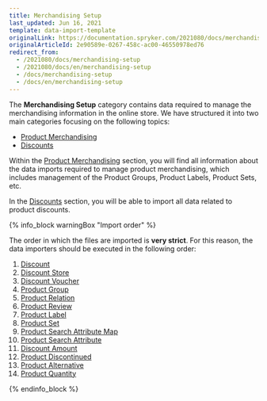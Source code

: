 ```yaml
---
title: Merchandising Setup
last_updated: Jun 16, 2021
template: data-import-template
originalLink: https://documentation.spryker.com/2021080/docs/merchandising-setup
originalArticleId: 2e90589e-0267-458c-ac00-46550978ed76
redirect_from:
  - /2021080/docs/merchandising-setup
  - /2021080/docs/en/merchandising-setup
  - /docs/merchandising-setup
  - /docs/en/merchandising-setup
---
```


The **Merchandising Setup** category contains data required to manage the merchandising information in the online store. We have structured it into two main categories focusing on the following topics:

* [Product Merchandising](/docs/scos/dev/data-import/data-import-categories/merchandising-setup/product-merchandising/product-merchandising.html)
* [Discounts](/docs/scos/dev/data-import/data-import-categories/merchandising-setup/discounts/discounts.html)

Within the [Product Merchandising](/docs/scos/dev/data-import/data-import-categories/merchandising-setup/product-merchandising/product-merchandising.html) section, you will find all information about the data imports required to manage product merchandising, which includes management of the Product Groups, Product Labels, Product Sets, etc.

In the [Discounts](/docs/scos/dev/data-import/data-import-categories/merchandising-setup/discounts/discounts.html) section, you will be able to import all data related to product discounts.

{% info_block warningBox "Import order" %}

The order in which the files are imported is **very strict**. For this reason, the data importers should be executed in the following order:

1. [Discount](/docs/scos/dev/data-import/data-import-categories/merchandising-setup/discounts/file-details-discount.csv.html)
2. [Discount Store](/docs/scos/dev/data-import/data-import-categories/merchandising-setup/discounts/file-details-discount-store.csv.html)
3. [Discount Voucher](/docs/scos/dev/data-import/data-import-categories/merchandising-setup/discounts/file-details-discount-voucher.csv.html)
4. [Product Group](/docs/scos/dev/data-import/data-import-categories/merchandising-setup/product-merchandising/file-details-product-group.csv.html)
5. [Product Relation](/docs/scos/dev/data-import/data-import-categories/merchandising-setup/product-merchandising/file-details-product-relation.csv.html)
6. [Product Review](/docs/scos/dev/data-import/data-import-categories/merchandising-setup/product-merchandising/file-details-product-review.csv.html)
7. [Product Label](/docs/scos/dev/data-import/data-import-categories/merchandising-setup/product-merchandising/file-details-product-label.csv.html)
8. [Product Set](/docs/scos/dev/data-import/data-import-categories/merchandising-setup/product-merchandising/file-details-product-set.csv.html)
9. [Product Search Attribute Map](/docs/scos/dev/data-import/data-import-categories/merchandising-setup/product-merchandising/file-details-product-search-attribute-map.csv.html)
10. [Product Search Attribute](/docs/scos/dev/data-import/data-import-categories/merchandising-setup/product-merchandising/file-details-product-search-attribute.csv.html)
11. [Discount Amount](/docs/scos/dev/data-import/data-import-categories/merchandising-setup/discounts/file-details-discount-amount.csv.html)
12. [Product Discontinued](/docs/scos/dev/data-import/data-import-categories/merchandising-setup/product-merchandising/file-details-product-discontinued.csv.html)
13. [Product Alternative](/docs/scos/dev/data-import/data-import-categories/merchandising-setup/product-merchandising/file-details-product-alternative.csv.html)
14. [Product Quantity](/docs/scos/dev/data-import/data-import-categories/merchandising-setup/product-merchandising/file-details-product-quantity.csv.html)

{% endinfo_block %}
